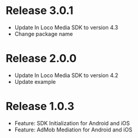 Release 3.0.1
===
- Update In Loco Media SDK to version 4.3
- Change package name

Release 2.0.0
===
- Update In Loco Media SDK to version 4.2
- Update example

Release 1.0.3
===
- Feature: SDK Initialization for Android and iOS
- Feature: AdMob Mediation for Android and iOS
